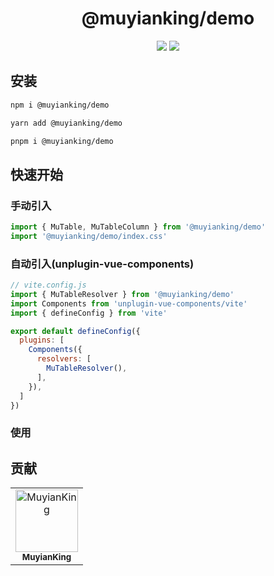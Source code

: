 <h1 align="center">@muyianking/demo</h1>

<p align="center">

</p>

<p align="center">
  <a target="_blank" href="https://www.npmjs.com/package/@muyianking/demo" style="text-decoration: none;"><img  src="https://img.shields.io/npm/v/%40muyianking%2Ftable"/></a>
  <a target="_blank" href="https://www.npmjs.com/package/@muyianking/demo" style="text-decoration: none;"><img  src="https://img.shields.io/npm/dm/%40muyianking%2Ftable"/></a>
</p>

## 安装

```bash
npm i @muyianking/demo
```

```bash
yarn add @muyianking/demo
```

```bash
pnpm i @muyianking/demo
```

## 快速开始

### 手动引入

```js
import { MuTable, MuTableColumn } from '@muyianking/demo'
import '@muyianking/demo/index.css'
```

### 自动引入(unplugin-vue-components)

```js
// vite.config.js
import { MuTableResolver } from '@muyianking/demo'
import Components from 'unplugin-vue-components/vite'
import { defineConfig } from 'vite'

export default defineConfig({
  plugins: [
    Components({
      resolvers: [
        MuTableResolver(),
      ],
    }),
  ]
})
```

### 使用

## 贡献

<!-- readme: collaborators,contributors -start -->
<table>
	<tbody>
		<tr>
            <td align="center">
                <a href="https://github.com/MuyianKing">
                    <img src="https://avatars.githubusercontent.com/u/44827414?v=4" width="100;" alt="MuyianKing"/>
                    <br />
                    <sub><b>MuyianKing</b></sub>
                </a>
            </td>
		</tr>
	<tbody>
</table>
<!-- readme: collaborators,contributors -end -->

